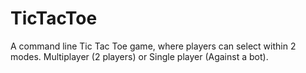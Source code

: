 # TicTacToe

A command line Tic Tac Toe game, where players can select within 2 modes. Multiplayer (2 players) or Single player (Against a bot).
